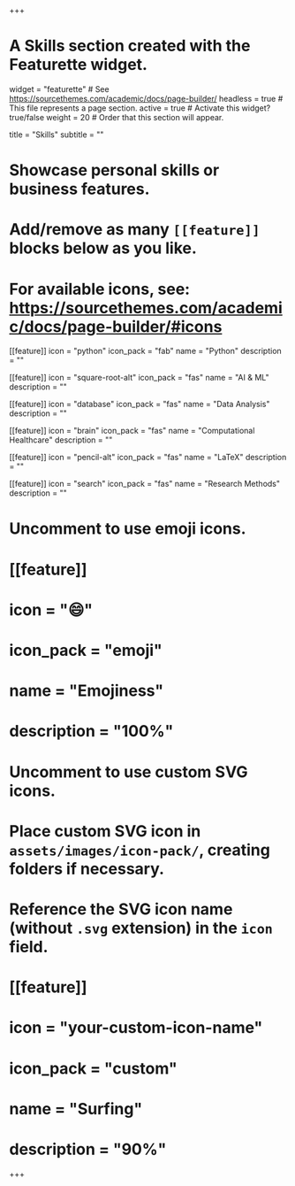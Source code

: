 +++
# A Skills section created with the Featurette widget.
widget = "featurette"  # See https://sourcethemes.com/academic/docs/page-builder/
headless = true  # This file represents a page section.
active = true  # Activate this widget? true/false
weight = 20  # Order that this section will appear.

title = "Skills"
subtitle = ""

# Showcase personal skills or business features.
# 
# Add/remove as many `[[feature]]` blocks below as you like.
# 
# For available icons, see: https://sourcethemes.com/academic/docs/page-builder/#icons

[[feature]]
  icon = "python"
  icon_pack = "fab"
  name = "Python"
  description = ""

[[feature]]
  icon = "square-root-alt"
  icon_pack = "fas"
  name = "AI & ML"
  description = ""

[[feature]]
  icon = "database"
  icon_pack = "fas"
  name = "Data Analysis"
  description = ""  
  
[[feature]]
  icon = "brain"
  icon_pack = "fas"
  name = "Computational Healthcare"
  description = ""

[[feature]]
  icon = "pencil-alt"
  icon_pack = "fas"
  name = "LaTeX"
  description = ""

[[feature]]
  icon = "search"
  icon_pack = "fas"
  name = "Research Methods"
  description = ""



# Uncomment to use emoji icons.
# [[feature]]
#  icon = ":smile:"
#  icon_pack = "emoji"
#  name = "Emojiness"
#  description = "100%"  

# Uncomment to use custom SVG icons.
# Place custom SVG icon in `assets/images/icon-pack/`, creating folders if necessary.
# Reference the SVG icon name (without `.svg` extension) in the `icon` field.
# [[feature]]
#  icon = "your-custom-icon-name"
#  icon_pack = "custom"
#  name = "Surfing"
#  description = "90%"

+++
